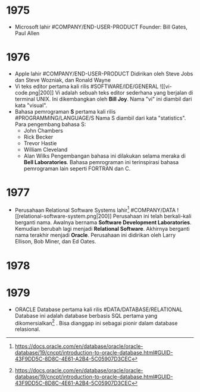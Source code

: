 # 1975
- Microsoft lahir #COMPANY/END-USER-PRODUCT 
	Founder: Bill Gates, Paul Allen
# 1976
- Apple lahir #COMPANY/END-USER-PRODUCT
	Didirikan oleh Steve Jobs dan Steve Wozniak, dan Ronald Wayne
- Vi teks editor pertama kali rilis #SOFTWARE/IDE/GENERAL 
	![[vi-code.png|200]]
	Vi adalah sebuah teks editor sederhana yang berjalan di terminal UNIX. Ini dikembangkan oleh **Bill Joy**. Nama "vi" ini diambil dari kata "visual".
- Bahasa pemrograman **S** pertama kali rilis #PROGRAMMING/LANGUAGE/S
	Nama S diambil dari kata "statistics". Para pengembang bahasa S:
	- John Chambers
	- Rick Becker
	- Trevor Hastie
	- William Cleveland
	- Alan Wilks
	Pengembangan bahasa ini dilakukan selama meraka di **Bell Laboratories**. Bahasa pemrograman ini terinspirasi bahasa pemrograman lain seperti FORTRAN dan C.
# 1977
- Perusahaan Relational Software Systems lahir[^1] #COMPANY/DATA
	![[relational-software-system.png|200]]
	Perusahaan ini telah berkali-kali berganti nama. Awalnya bernama **Software Development Laboratories**. Kemudian berubah lagi menjadi **Relational Software**. Akhirnya berganti nama terakhir menjadi **Oracle**. 
	Perusahaan ini didirikan oleh Larry Ellison, Bob Miner, dan Ed Oates.
# 1978
# 1979
- ORACLE Database pertama kali rilis #DATA/DATABASE/RELATIONAL 
	Database ini adalah database berbasis SQL pertama yang dikomersialkan[^1] . Bisa dianggap ini sebagai pionir dalam database relasional.

[^1]: https://docs.oracle.com/en/database/oracle/oracle-database/19/cncpt/introduction-to-oracle-database.html#GUID-43F9DD5C-8D8C-4E61-A2B4-5C05907D3CEC